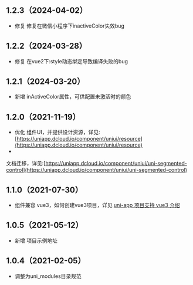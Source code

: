 ## 1.2.3（2024-04-02）

- 修复 修复在微信小程序下inactiveColor失效bug

## 1.2.2（2024-03-28）

- 修复 在vue2下:style动态绑定导致编译失败的bug

## 1.2.1（2024-03-20）

- 新增 inActiveColor属性，可供配置未激活时的颜色

## 1.2.0（2021-11-19）

- 优化
  组件UI，并提供设计资源，详见:[https://uniapp.dcloud.io/component/uniui/resource](https://uniapp.dcloud.io/component/uniui/resource)
-

文档迁移，详见:[https://uniapp.dcloud.io/component/uniui/uni-segmented-control](https://uniapp.dcloud.io/component/uniui/uni-segmented-control)

## 1.1.0（2021-07-30）

- 组件兼容 vue3，如何创建vue3项目，详见 [uni-app 项目支持 vue3 介绍](https://ask.dcloud.net.cn/article/37834)

## 1.0.5（2021-05-12）

- 新增 项目示例地址

## 1.0.4（2021-02-05）

- 调整为uni_modules目录规范

